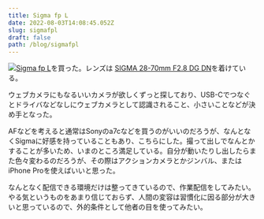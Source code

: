 ```yaml
---
title: Sigma fp L
date: 2022-08-03T14:08:45.052Z
slug: sigmafpl
draft: false
path: /blog/sigmafpl
---
```

![](https://i.imgur.com/xonaT8g.jpg)[Sigma fp L](https://amzn.to/3cW3X7X)を買った。レンズは [SIGMA 28-70mm F2.8 DG DN](https://amzn.to/3JpUGkX)を着けている。

ウェブカメラにもなるいいカメラが欲しくずっと探しており、USB-Cでつなぐとドライバなどなしにウェブカメラとして認識されること、小さいことなどが決め手となった。

AFなどを考えると通常はSonyのa7cなどを買うのがいいのだろうが、なんとなくSigmaに好感を持っていることもあり、こちらにした。撮って出しでなんとかすることが多いため、いまのところ満足している。自分が動いたりし出したらまた色々変わるのだろうが、その際はアクションカメラとかジンバル、またはiPhone Proを使えばいいと思った。

なんとなく配信できる環境だけは整ってきているので、作業配信をしてみたい。やる気というものをあまり信じておらず、人間の変容は習慣化に因る部分が大きいと思っているので、外的条件として他者の目を使ってみたい。